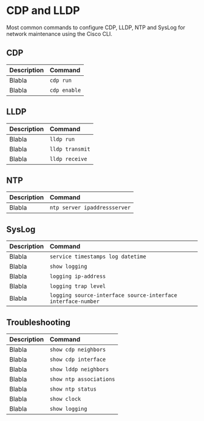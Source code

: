 # CDP and LLDP

Most common commands to configure CDP, LLDP, NTP and SysLog for network maintenance using the Cisco CLI.

## CDP 

| Description       | Command       |
|:-----------------|:-------------|
| Blabla            | `cdp run`     |
| Blabla            | `cdp enable`     |

## LLDP 

| Description       | Command       |
|:-----------------|:-------------|
| Blabla            | `lldp run`     |
| Blabla            | `lldp transmit`     |
| Blabla            | `lldp receive`     |

## NTP

| Description       | Command       |
|:-----------------|:-------------|
| Blabla            | `ntp server ipaddressserver`     |

## SysLog

| Description       | Command       |
|:-----------------|:-------------|
| Blabla            | `service timestamps log datetime`     |
| Blabla            | `show logging`     |
| Blabla            | `logging ip-address`     |
| Blabla            | `logging trap level`     |
| Blabla            | `logging source-interface source-interface interface-number`     |

## Troubleshooting

| Description       | Command       |
|:-----------------|:-------------|
| Blabla            | `show cdp neighbors`     |
| Blabla            | `show cdp interface`     |
| Blabla            | `show lddp neighbors`     |
| Blabla            | `show ntp associations`     |
| Blabla            | `show ntp status`     |
| Blabla            | `show clock`     |
| Blabla            | `show logging`     |